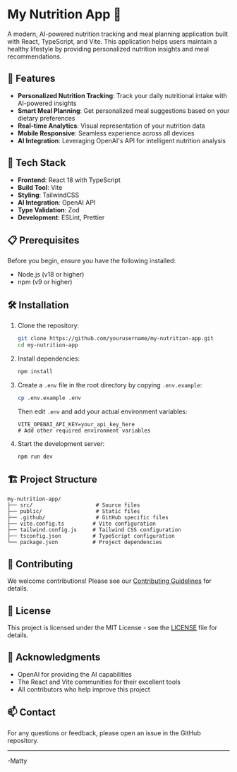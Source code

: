 # My Nutrition App 🥗

A modern, AI-powered nutrition tracking and meal planning application built with React, TypeScript, and Vite. This application helps users maintain a healthy lifestyle by providing personalized nutrition insights and meal recommendations.

## 🌟 Features

- **Personalized Nutrition Tracking**: Track your daily nutritional intake with AI-powered insights
- **Smart Meal Planning**: Get personalized meal suggestions based on your dietary preferences
- **Real-time Analytics**: Visual representation of your nutrition data
- **Mobile Responsive**: Seamless experience across all devices
- **AI Integration**: Leveraging OpenAI's API for intelligent nutrition analysis

## 🚀 Tech Stack

- **Frontend**: React 18 with TypeScript
- **Build Tool**: Vite
- **Styling**: TailwindCSS
- **AI Integration**: OpenAI API
- **Type Validation**: Zod
- **Development**: ESLint, Prettier

## 📋 Prerequisites

Before you begin, ensure you have the following installed:
- Node.js (v18 or higher)
- npm (v9 or higher)

## 🛠️ Installation

1. Clone the repository:
   ```bash
   git clone https://github.com/yourusername/my-nutrition-app.git
   cd my-nutrition-app
   ```

2. Install dependencies:
   ```bash
   npm install
   ```

3. Create a `.env` file in the root directory by copying `.env.example`:
   ```bash
   cp .env.example .env
   ```
   Then edit `.env` and add your actual environment variables:
   ```env
   VITE_OPENAI_API_KEY=your_api_key_here
   # Add other required environment variables
   ```

4. Start the development server:
   ```bash
   npm run dev
   ```

## 🏗️ Project Structure

```
my-nutrition-app/
├── src/                    # Source files
├── public/                 # Static files
├── .github/                # GitHub specific files
├── vite.config.ts         # Vite configuration
├── tailwind.config.js     # Tailwind CSS configuration
├── tsconfig.json          # TypeScript configuration
└── package.json           # Project dependencies
```

## 🤝 Contributing

We welcome contributions! Please see our [Contributing Guidelines](.github/CONTRIBUTING.md) for details.

## 📝 License

This project is licensed under the MIT License - see the [LICENSE](LICENSE) file for details.

## 🙏 Acknowledgments

- OpenAI for providing the AI capabilities
- The React and Vite communities for their excellent tools
- All contributors who help improve this project

## 📫 Contact

For any questions or feedback, please open an issue in the GitHub repository.

---

-Matty
